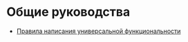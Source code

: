 Общие руководства
=================

* [Правила написания универсальной функциональности](universal-code-rules/README.md)
